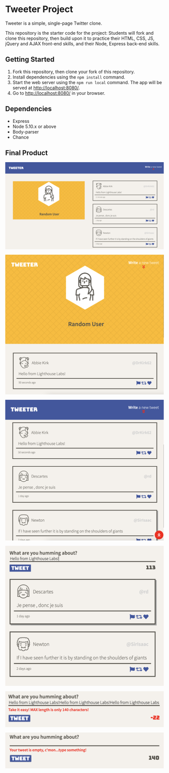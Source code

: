 # Tweeter Project

Tweeter is a simple, single-page Twitter clone.

This repository is the starter code for the project: Students will fork and clone this repository, then build upon it to practice their HTML, CSS, JS, jQuery and AJAX front-end skills, and their Node, Express back-end skills.

## Getting Started

1. Fork this repository, then clone your fork of this repository.
2. Install dependencies using the `npm install` command.
3. Start the web server using the `npm run local` command. The app will be served at <http://localhost:8080/>.
4. Go to <http://localhost:8080/> in your browser.

## Dependencies

- Express
- Node 5.10.x or above
- Body-parser
- Chance

## Final Product 

!["desktop view"](docs/desktop.png)

!["mobile view"](docs/mobile-view.png)

!["mobile on scroll"](docs/mobile-on-scroll.png)

!["tweet box"](docs/tweet-box.png)

!["tweet long input"](docs/tweet-long-input.png)

!["tweet no input"](docs/tweet-no-input.png)








